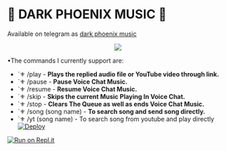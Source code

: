 <h1 align="centre"> 🎵 DARK PHOENIX MUSIC 🎵</h1>

Available on telegram as [dark phoenix music](http://t.me/music_phoenix_dark_bot)

<p align="center">
  <img src="https://telegra.ph/file/66b946249fe0ab82c8815.jpg">
</p>




•The commands I currently support are:
- `⚜️ /play - __Plays the replied audio file or YouTube video through link.__
- `⚜️ /pause - __Pause Voice Chat Music.__
- `⚜️ /resume - __Resume Voice Chat Music.__
- `⚜️ /skip - __Skips the current Music Playing In Voice Chat.__
- `⚜️ /stop - __Clears The Queue as well as ends Voice Chat Music.__
- `⚜️ /song (song name) - __To search song and send song directly.__
- `⚜️ /yt (song name) - To search song from youtube and play directly 
[![Deploy](https://www.herokucdn.com/deploy/button.svg)](https://heroku.com/deploy?template=https://github.com/king1206akshit/dark-music-op)

[![Run on Repl.it](https://repl.it/badge/github/kaal0408/KAAlUserbot&theme=midnight-purple)](https://replit.com/@akshitbisht/pyrogam-session-string-by-akshit)
